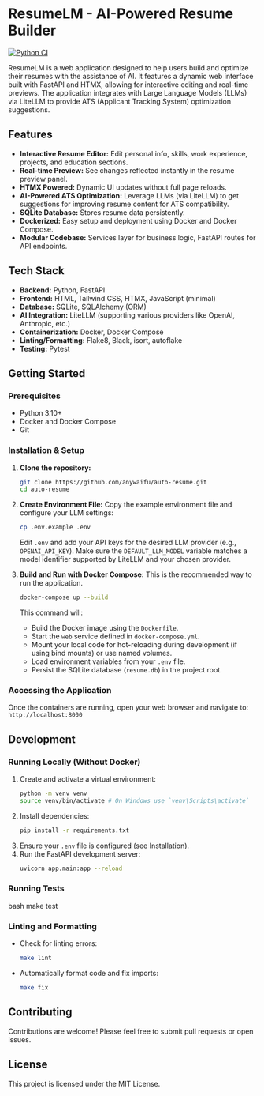# ResumeLM - AI-Powered Resume Builder

[![Python CI](https://github.com/anywaifu/auto-resume/actions/workflows/ci.yml/badge.svg)](https://github.com/anywaifu/auto-resume/actions/workflows/ci.yml)

ResumeLM is a web application designed to help users build and optimize their resumes with the assistance of AI. It features a dynamic web interface built with FastAPI and HTMX, allowing for interactive editing and real-time previews. The application integrates with Large Language Models (LLMs) via LiteLLM to provide ATS (Applicant Tracking System) optimization suggestions.

## Features

*   **Interactive Resume Editor:** Edit personal info, skills, work experience, projects, and education sections.
*   **Real-time Preview:** See changes reflected instantly in the resume preview panel.
*   **HTMX Powered:** Dynamic UI updates without full page reloads.
*   **AI-Powered ATS Optimization:** Leverage LLMs (via LiteLLM) to get suggestions for improving resume content for ATS compatibility.
*   **SQLite Database:** Stores resume data persistently.
*   **Dockerized:** Easy setup and deployment using Docker and Docker Compose.
*   **Modular Codebase:** Services layer for business logic, FastAPI routes for API endpoints.

## Tech Stack

*   **Backend:** Python, FastAPI
*   **Frontend:** HTML, Tailwind CSS, HTMX, JavaScript (minimal)
*   **Database:** SQLite, SQLAlchemy (ORM)
*   **AI Integration:** LiteLLM (supporting various providers like OpenAI, Anthropic, etc.)
*   **Containerization:** Docker, Docker Compose
*   **Linting/Formatting:** Flake8, Black, isort, autoflake
*   **Testing:** Pytest

## Getting Started

### Prerequisites

*   Python 3.10+
*   Docker and Docker Compose
*   Git

### Installation & Setup

1.  **Clone the repository:**
    ```bash
    git clone https://github.com/anywaifu/auto-resume.git
    cd auto-resume
    ```
2.  **Create Environment File:**
    Copy the example environment file and configure your LLM settings:
    ```bash
    cp .env.example .env
    ```
    Edit `.env` and add your API keys for the desired LLM provider (e.g., `OPENAI_API_KEY`). Make sure the `DEFAULT_LLM_MODEL` variable matches a model identifier supported by LiteLLM and your chosen provider.

3.  **Build and Run with Docker Compose:**
    This is the recommended way to run the application.
    ```bash
    docker-compose up --build
    ```
    This command will:
    *   Build the Docker image using the `Dockerfile`.
    *   Start the `web` service defined in `docker-compose.yml`.
    *   Mount your local code for hot-reloading during development (if using bind mounts) or use named volumes.
    *   Load environment variables from your `.env` file.
    *   Persist the SQLite database (`resume.db`) in the project root.

### Accessing the Application

Once the containers are running, open your web browser and navigate to:
`http://localhost:8000`

## Development

### Running Locally (Without Docker)

1.  Create and activate a virtual environment:
    ```bash
    python -m venv venv
    source venv/bin/activate # On Windows use `venv\Scripts\activate`
    ```
2.  Install dependencies:
    ```bash
    pip install -r requirements.txt
    ```
3.  Ensure your `.env` file is configured (see Installation).
4.  Run the FastAPI development server:
    ```bash
    uvicorn app.main:app --reload
    ```

### Running Tests
bash
make test

### Linting and Formatting

*   Check for linting errors:
    ```bash
    make lint
    ```
*   Automatically format code and fix imports:
    ```bash
    make fix
    ```

## Contributing

Contributions are welcome! Please feel free to submit pull requests or open issues.

## License

This project is licensed under the MIT License.